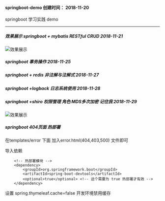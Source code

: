 #### springboot-demo 创建时间： 2018-11-20
springboot 学习实践 demo
 
---- 

##### 效果展示 springboot + mybatis RESTful CRUD 2018-11-21

![效果展示](http://zyrs-xyz.oss-cn-beijing.aliyuncs.com/upload-picture/861136242/1542950683262_Image.png?x-oss-process=style/zyrs-picture-style)

##### springboot  事务操作  2018-11-25

##### springboot + redis 非注解与注解式  2018-11-27

##### springboot +logback 日志系统使用  2018-11-28

##### springboot +shiro 权限管理 角色 MDS多次加密  记住我  2018-11-29


![效果展示](http://zyrs-xyz.oss-cn-beijing.aliyuncs.com/upload-picture/861136242/1543472694030_447_0.jpg?x-oss-process=style/zyrs-picture-style)


##### springboot  404页面 热部署
  
   在templates/error 下面  加入error.html(404,403,500) 文件即可

   导入依赖

        <!-- 热部署模块 -->
        <dependency>
            <groupId>org.springframework.boot</groupId>
            <artifactId>spring-boot-devtools</artifactId>
            <optional>true</optional> <!-- 这个需要为 true 热部署才有效 -->
        </dependency>  

   设置 spring.thymeleaf.cache=false  开发环境禁用缓存